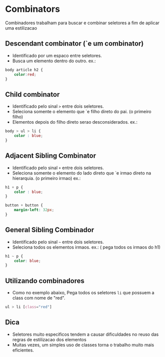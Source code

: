 # Combinators
Combinadores trabalham para buscar e combinar seletores a fim de aplicar uma estilizacao 

## Descendant combinator (`e um combinator)
  * Identificado por um espaco entre seletores.
  * Busca um elemento dentro do outro.
ex.:
```css
body article h2 {
    color:red;
}
```

## Child combinator
  * Identificado pelo sinal `>` entre dois seletores.
  * Seleciona somente o elemento que `e filho direto do pai. (o primeiro filho)
  * Elementos depois do filho direto serao desconsiderados.
ex.:
```css
body > ul > li {
    color : blue;
}
```

## Adjacent Sibling Combinator
  * Identificado pelo sinal `+` entre dois seletores.
  * Seleciona somente o elemento do lado direto que `e irmao direto na hierarquia. (o primeiro irmao)
ex.:
```css
h1 + p {
    color : blue;
}

button + button {
    margin-left: 32px;
}
```

## General Sibling Combinador
 * Identificado pelo sinal `~` entre dois seletores.
 * Seleciona todos os elementos irmaos. 
 ex.: ( pega todos os irmaos do h1)
 ```css
 h1 ~ p {
     color: blue;
 }
 ```

## Utilizando combinadores
* Como no exemplo abaixo, Pega todos os seletores `li` que possuem a class com nome de "red".
 ```css
ul > li [class="red"]
```
## Dica
* Seletores muito especificos tendem a causar dificuldades no reuso das regras de estilizacao dos elementos
* Muitas vezes, um simples uso de classes torna o trabalho muito mais eficientes.
